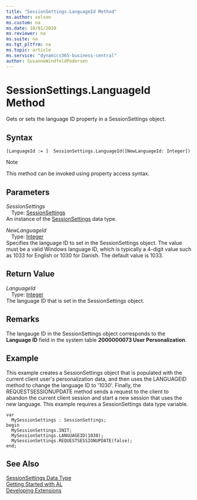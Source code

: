 ```yaml
---
title: "SessionSettings.LanguageId Method"
ms.author: solsen
ms.custom: na
ms.date: 10/01/2020
ms.reviewer: na
ms.suite: na
ms.tgt_pltfrm: na
ms.topic: article
ms.service: "dynamics365-business-central"
author: SusanneWindfeldPedersen
---
```

[//]: # (START>DO_NOT_EDIT)
[//]: # (IMPORTANT:Do not edit any of the content between here and the END>DO_NOT_EDIT.)
[//]: # (Any modifications should be made in the .xml files in the ModernDev repo.)
# SessionSettings.LanguageId Method
Gets or sets the language ID property in a SessionSettings object.


## Syntax
```
[LanguageId := ]  SessionSettings.LanguageId([NewLanguageId: Integer])
```
> [!NOTE]  
> This method can be invoked using property access syntax.  
## Parameters
*SessionSettings*  
&emsp;Type: [SessionSettings](sessionsettings-data-type.md)  
An instance of the [SessionSettings](sessionsettings-data-type.md) data type.  

*NewLanguageId*  
&emsp;Type: [Integer](../integer/integer-data-type.md)  
Specifies the language ID to set in the SessionSettings object. The value must be a valid Windows language ID, which is typically a 4-digit value such as 1033 for English or 1030 for Danish. The default value is 1033.
        


## Return Value
*LanguageId*  
&emsp;Type: [Integer](../integer/integer-data-type.md)  
The language ID that is set in the SessionSettings object.
        


[//]: # (IMPORTANT: END>DO_NOT_EDIT)

## Remarks  
The langauge ID in the SessionSettings object corresponds to the **Language ID** field in the system table **2000000073 User Personalization**.

## Example
This example creates a SessionSettings object that is populated with the current client user's personalization data, and then uses the LANGUAGEID method to change the language ID to '1030'. Finally, the REQUESTSESSIONUPDATE method sends a request to the client to abandon the current client session and start a new session that uses the new language. This example requires a SessionSettings data type variable.

```
var
  MySessionSettings : SessionSettings;
begin
  MySessionSettings.INIT;
  MySessionSettings.LANGUAGEID(1030);
  MySessionSettings.REQUESTSESSIONUPDATE(false);
end;  
```  


## See Also
[SessionSettings Data Type](sessionsettings-data-type.md)  
[Getting Started with AL](../../devenv-get-started.md)  
[Developing Extensions](../../devenv-dev-overview.md)